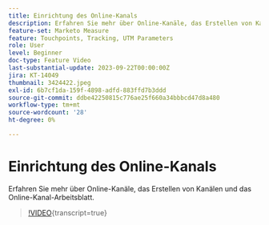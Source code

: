 ```yaml
---
title: Einrichtung des Online-Kanals
description: Erfahren Sie mehr über Online-Kanäle, das Erstellen von Kanälen und das Online-Kanal-Arbeitsblatt.
feature-set: Marketo Measure
feature: Touchpoints, Tracking, UTM Parameters
role: User
level: Beginner
doc-type: Feature Video
last-substantial-update: 2023-09-22T00:00:00Z
jira: KT-14049
thumbnail: 3424422.jpeg
exl-id: 6b7cf1da-159f-4898-adfd-883ffd7b3ddd
source-git-commit: ddbe42250815c776ae25f660a34bbbcd47d8a480
workflow-type: tm+mt
source-wordcount: '28'
ht-degree: 0%

---
```


# Einrichtung des Online-Kanals

Erfahren Sie mehr über Online-Kanäle, das Erstellen von Kanälen und das Online-Kanal-Arbeitsblatt.

>[!VIDEO](https://video.tv.adobe.com/v/3424422/?learn=on){transcript=true}
